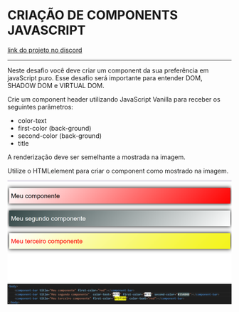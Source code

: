 # CRIAÇÃO DE COMPONENTS JAVASCRIPT

[link do projeto no discord](https://discord.com/channels/713050127270674442/1109099594232639498)

---

Neste desafio você deve criar um component da sua preferência em javaScript puro. 
Esse desafio será importante para entender DOM, SHADOW DOM e VIRTUAL DOM. 


Crie um component header utilizando JavaScript Vanilla para receber os seguintes parâmetros:

* color-text
* first-color (back-ground)
* second-color (back-ground)
* title

A renderização deve ser semelhante a mostrada na imagem. 

Utilize o HTMLelement para criar o component como mostrado na imagem. 


![img](img/components.png)
![img](./img/script.png)

